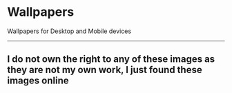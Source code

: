 # Wallpapers
Wallpapers for Desktop and Mobile devices<br>
<hr>
<h2>I do not own the right to any of these images as they are not my own work, I just found these images online</h2>
